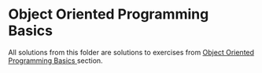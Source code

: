 # Object Oriented Programming Basics 
All solutions from this folder are solutions to exercises from [Object Oriented Programming Basics ](https://www.theodinproject.com/paths/full-stack-ruby-on-rails/courses/ruby#object-oriented-programming-basics) section.